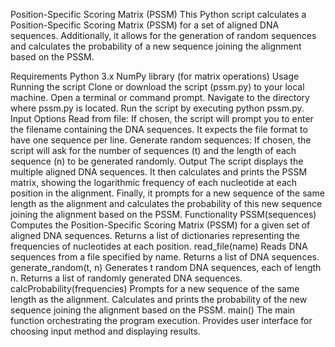 Position-Specific Scoring Matrix (PSSM)
This Python script calculates a Position-Specific Scoring Matrix (PSSM) for a set of aligned DNA sequences. Additionally, it allows for the generation of random sequences and calculates the probability of a new sequence joining the alignment based on the PSSM.

Requirements
Python 3.x
NumPy library (for matrix operations)
Usage
Running the script
Clone or download the script (pssm.py) to your local machine.
Open a terminal or command prompt.
Navigate to the directory where pssm.py is located.
Run the script by executing python pssm.py.
Input Options
Read from file: If chosen, the script will prompt you to enter the filename containing the DNA sequences. It expects the file format to have one sequence per line.
Generate random sequences: If chosen, the script will ask for the number of sequences (t) and the length of each sequence (n) to be generated randomly.
Output
The script displays the multiple aligned DNA sequences.
It then calculates and prints the PSSM matrix, showing the logarithmic frequency of each nucleotide at each position in the alignment.
Finally, it prompts for a new sequence of the same length as the alignment and calculates the probability of this new sequence joining the alignment based on the PSSM.
Functionality
PSSM(sequences)
Computes the Position-Specific Scoring Matrix (PSSM) for a given set of aligned DNA sequences.
Returns a list of dictionaries representing the frequencies of nucleotides at each position.
read_file(name)
Reads DNA sequences from a file specified by name.
Returns a list of DNA sequences.
generate_random(t, n)
Generates t random DNA sequences, each of length n.
Returns a list of randomly generated DNA sequences.
calcProbability(frequencies)
Prompts for a new sequence of the same length as the alignment.
Calculates and prints the probability of the new sequence joining the alignment based on the PSSM.
main()
The main function orchestrating the program execution.
Provides user interface for choosing input method and displaying results.
